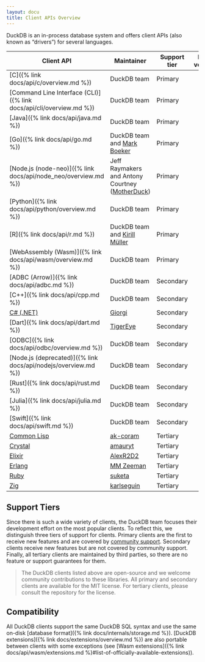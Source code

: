 ```yaml
---
layout: docu
title: Client APIs Overview
---
```


DuckDB is an in-process database system and offers client APIs (also known as “drivers”) for several languages.

| Client API | Maintainer | Support tier | Latest version |
|------------|------------|--------------|---------------:|
| [C]({% link docs/api/c/overview.md %})                              | DuckDB team                                                                | Primary       | 1.2.0 |
| [Command Line Interface (CLI)]({% link docs/api/cli/overview.md %}) | DuckDB team                                                                | Primary       | 1.2.0 |
| [Java]({% link docs/api/java.md %})                                 | DuckDB team                                                                | Primary       | 1.1.3 |
| [Go]({% link docs/api/go.md %})                                     | DuckDB team and [Mark Boeker](https://github.com/marcboeker)               | Primary       | 1.1.3 |
| [Node.js (node-neo)]({% link docs/api/node_neo/overview.md %})      | Jeff Raymakers and Antony Courtney ([MotherDuck](https://motherduck.com/)) | Primary       | 1.2.0 |
| [Python]({% link docs/api/python/overview.md %})                    | DuckDB team                                                                | Primary       | 1.2.0 |
| [R]({% link docs/api/r.md %})                                       | DuckDB team and [Kirill Müller](https://github.com/krlmlr)                 | Primary       | 1.1.3 |
| [WebAssembly (Wasm)]({% link docs/api/wasm/overview.md %})          | DuckDB team                                                                | Primary       | 1.2.0 |
| [ADBC (Arrow)]({% link docs/api/adbc.md %})                         | DuckDB team                                                                | Secondary     | 1.2.0 |
| [C++]({% link docs/api/cpp.md %})                                   | DuckDB team                                                                | Secondary     | 1.2.0 |
| [C# (.NET)](https://duckdb.net/)                                    | [Giorgi](https://github.com/Giorgi)                                        | Secondary     | 1.2.0 |
| [Dart]({% link docs/api/dart.md %})                                 | [TigerEye](https://www.tigereye.com/)                                      | Secondary     | 1.1.3 |
| [ODBC]({% link docs/api/odbc/overview.md %})                        | DuckDB team                                                                | Secondary     | 1.1.0 |
| [Node.js (deprecated)]({% link docs/api/nodejs/overview.md %})      | DuckDB team                                                                | Secondary     | 1.1.3 |
| [Rust]({% link docs/api/rust.md %})                                 | DuckDB team                                                                | Secondary     | 1.1.3 |
| [Julia]({% link docs/api/julia.md %})                               | DuckDB team                                                                | Secondary     | 1.1.0 |
| [Swift]({% link docs/api/swift.md %})                               | DuckDB team                                                                | Secondary     | 1.1.3 |
| [Common Lisp](https://github.com/ak-coram/cl-duckdb)                | [ak-coram](https://github.com/ak-coram)                                    | Tertiary      | |
| [Crystal](https://github.com/amauryt/crystal-duckdb)                | [amauryt](https://github.com/amauryt)                                      | Tertiary      | |
| [Elixir](https://github.com/AlexR2D2/duckdbex)                      | [AlexR2D2](https://github.com/AlexR2D2/duckdbex)                           | Tertiary      | |
| [Erlang](https://github.com/mmzeeman/educkdb)                       | [MM Zeeman](https://github.com/mmzeeman)                                   | Tertiary      | |
| [Ruby](https://github.com/suketa/ruby-duckdb)                       | [suketa](https://github.com/suketa)                                        | Tertiary      | |
| [Zig](https://github.com/karlseguin/zuckdb.zig)                     | [karlseguin](https://github.com/karlseguin)                                | Tertiary      | |

## Support Tiers

Since there is such a wide variety of clients, the DuckDB team focuses their development effort on the most popular clients.
To reflect this, we distinguish three tiers of support for clients.
Primary clients are the first to receive new features and are covered by [community support](https://duckdblabs.com/news/2023/10/02/support-policy).
Secondary clients receive new features but are not covered by community support.
Finally, all tertiary clients are maintained by third parties, so there are no feature or support guarantees for them.

> The DuckDB clients listed above are open-source and we welcome community contributions to these libraries.
> All primary and secondary clients are available for the MIT license.
> For tertiary clients, please consult the repository for the license.

## Compatibility

All DuckDB clients support the same DuckDB SQL syntax and use the same on-disk [database format]({% link docs/internals/storage.md %}).
[DuckDB extensions]({% link docs/extensions/overview.md %}) are also portable between clients with some exceptions (see [Wasm extensions]({% link docs/api/wasm/extensions.md %}#list-of-officially-available-extensions)).
